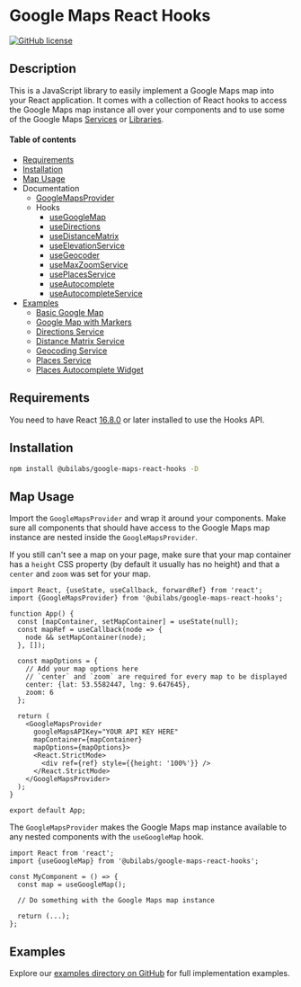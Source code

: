 # Google Maps React Hooks
[![GitHub license](https://img.shields.io/badge/license-MIT-green.svg)](https://github.com/ubilabs/google-maps-react-hooks/tree/main/LICENSE)

## Description

This is a JavaScript library to easily implement a Google Maps map into your React application. It comes with a collection of React hooks to access the Google Maps map instance all over your components and to use some of the Google Maps [Services](https://developers.google.com/maps/documentation/javascript#services) or [Libraries](https://developers.google.com/maps/documentation/javascript#libraries).

#### Table of contents
- [Requirements](#requirements)
- [Installation](#installation)
- [Map Usage](#map-usage)
- Documentation
  - [GoogleMapsProvider](https://github.com/ubilabs/google-maps-react-hooks/tree/main/library/docs/GoogleMapsProvider.md)
  - Hooks
    - [useGoogleMap](https://github.com/ubilabs/google-maps-react-hooks/tree/main/library/docs/useGoogleMap.md)
    - [useDirections](https://github.com/ubilabs/google-maps-react-hooks/tree/main/library/docs/useDirections.md)
    - [useDistanceMatrix](https://github.com/ubilabs/google-maps-react-hooks/tree/main/library/docs/useDistanceMatrix.md)
    - [useElevationService](https://github.com/ubilabs/google-maps-react-hooks/tree/main/library/docs/useElevationService.md)
    - [useGeocoder](https://github.com/ubilabs/google-maps-react-hooks/tree/main/library/docs/useGeocoder.md)
    - [useMaxZoomService](https://github.com/ubilabs/google-maps-react-hooks/tree/main/library/docs/useMaxZoomService.md)
    - [usePlacesService](https://github.com/ubilabs/google-maps-react-hooks/tree/main/library/docs/usePlacesService.md)
    - [useAutocomplete](https://github.com/ubilabs/google-maps-react-hooks/tree/main/library/docs/useAutocomplete.md)
    - [useAutocompleteService](https://github.com/ubilabs/google-maps-react-hooks/tree/main/library/docs/useAutocompleteService.md)
- [Examples](https://github.com/ubilabs/google-maps-react-hooks/tree/main/examples)
  - [Basic Google Map](https://github.com/ubilabs/google-maps-react-hooks/tree/main/examples/basic-google-map)
  - [Google Map with Markers](https://github.com/ubilabs/google-maps-react-hooks/tree/main/examples/google-map-with-markers)
  - [Directions Service](https://github.com/ubilabs/google-maps-react-hooks/tree/main/examples/directions)
  - [Distance Matrix Service](https://github.com/ubilabs/google-maps-react-hooks/tree/main/examples/distance-matrix)
  - [Geocoding Service](https://github.com/ubilabs/google-maps-react-hooks/tree/main/examples/geocoding)
  - [Places Service](https://github.com/ubilabs/google-maps-react-hooks/tree/main/examples/places)
  - [Places Autocomplete Widget](https://github.com/ubilabs/google-maps-react-hooks/tree/main/examples/places-autocomplete-widget)

## Requirements

You need to have React [16.8.0](https://reactjs.org/blog/2019/02/06/react-v16.8.0.html) or later installed to use the Hooks API.

## Installation

```sh
npm install @ubilabs/google-maps-react-hooks -D
```

## Map Usage

Import the `GoogleMapsProvider` and wrap it around your components.
Make sure all components that should have access to the Google Maps map instance are nested inside the `GoogleMapsProvider`.

If you still can't see a map on your page, make sure that your map container has a `height` CSS property (by default it usually has no height) and that a `center` and `zoom` was set for your map.

```tsx
import React, {useState, useCallback, forwardRef} from 'react';
import {GoogleMapsProvider} from '@ubilabs/google-maps-react-hooks';

function App() {
  const [mapContainer, setMapContainer] = useState(null);
  const mapRef = useCallback(node => {
    node && setMapContainer(node);
  }, []);

  const mapOptions = {
    // Add your map options here
    // `center` and `zoom` are required for every map to be displayed
    center: {lat: 53.5582447, lng: 9.647645},
    zoom: 6
  };

  return (
    <GoogleMapsProvider
      googleMapsAPIKey="YOUR API KEY HERE"
      mapContainer={mapContainer}
      mapOptions={mapOptions}>
      <React.StrictMode>
        <div ref={ref} style={{height: '100%'}} />
      </React.StrictMode>
    </GoogleMapsProvider>
  );
}

export default App;
```

The `GoogleMapsProvider` makes the Google Maps map instance available to any nested components with the `useGoogleMap` hook.

```tsx
import React from 'react';
import {useGoogleMap} from '@ubilabs/google-maps-react-hooks';

const MyComponent = () => {
  const map = useGoogleMap();

  // Do something with the Google Maps map instance

  return (...);
};
```

## Examples

Explore our [examples directory on GitHub](https://github.com/ubilabs/google-maps-react-hooks/tree/main/examples) for full implementation examples.

